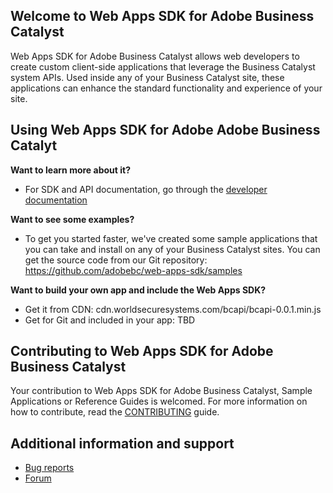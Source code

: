 ## Welcome to Web Apps SDK for Adobe Business Catalyst

Web Apps SDK for Adobe Business Catalyst allows web developers to create custom client-side applications that leverage the Business Catalyst system APIs. Used inside any of your Business Catalyst site, these applications can enhance the standard functionality and experience of your site.


## Using Web Apps SDK for Adobe Adobe Business Catalyt

**Want to learn more about it?**
* For SDK and API documentation, go through the [developer documentation](http://developers.businesscatalyst.com/developer-documentation/)

**Want to see some examples?**
* To get you started faster, we've created some sample applications that you can take and install on any of your Business Catalyst sites. You can get the source code from our Git repository: https://github.com/adobebc/web-apps-sdk/samples

**Want to build your own app and include the Web Apps SDK?**
* Get it from CDN: cdn.worldsecuresystems.com/bcapi/bcapi-0.0.1.min.js
* Get for Git and included in your app: TBD

## Contributing to Web Apps SDK for Adobe Business Catalyst

Your contribution to Web Apps SDK for Adobe Business Catalyst, Sample Applications or Reference Guides is welcomed. For more information on how to contribute, read the [CONTRIBUTING](https://github.com/adobebc/web-apps-sdk/blob/master/CONTRIBUTING.md) guide.

## Additional information and support

+	[Bug reports](https://github.com/adobebc/web-apps-sdk/issues)
+	[Forum](forums.adobe.com/community/business_catalyst/developer_forum)
